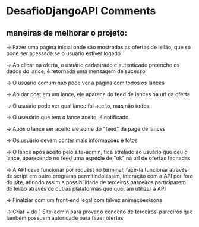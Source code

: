 # DesafioDjangoAPI Comments

## maneiras de melhorar o projeto:

  -> Fazer uma página inicial onde são mostradas as ofertas de leilão, que só pode ser acessada se o usuário estiver logado
  
  -> Ao clicar na oferta, o usuário cadastrado e autenticado preenche os dados do lance, é retornada uma mensagem de sucesso
  
  -> O usuário comum não pode ver a página com todos os lances
  
  -> Ao dar post em um lance, ele aparece do feed de lances na url da oferta
  
  -> O usuário pode ver qual lance foi aceito, mas não todos.
  
  -> O useuário que tem o lance aceito, é notificado.
  
  -> Após o lance ser aceito ele some do "feed" da page de lances
  
  -> Os usuário devem conter mais informações e fotos
  
  -> O lance após aceito pelo site-admin, fica atrelado ao usuário que deu o lance, aparecendo no feed uma espécie de "ok" na url de ofertas fechadas
  
  -> A API deve funcionar por request no terminal, fazê-la funcionar através de script em outro programa permitindo assim, interação com a API por fora do site, abrindo 
  assim a possibilidade de terceiros parceiros participarem do leilão através de outras plataformas que queiram utilizar a API
  
  -> Finalziar com um front-end legal com talvez animações/sons
  
  -> Criar + de 1 Site-admin para provar o conceito de terceiros-parceiros que também possuem autoridade para fazer ofertas
